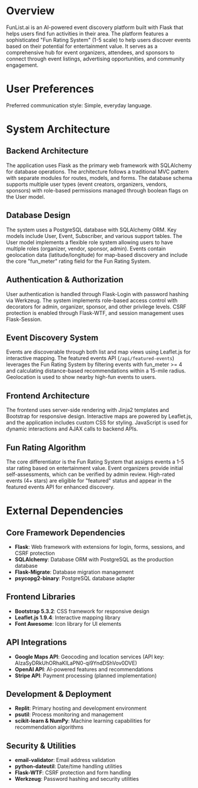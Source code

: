 # Overview

FunList.ai is an AI-powered event discovery platform built with Flask that helps users find fun activities in their area. The platform features a sophisticated "Fun Rating System" (1-5 scale) to help users discover events based on their potential for entertainment value. It serves as a comprehensive hub for event organizers, attendees, and sponsors to connect through event listings, advertising opportunities, and community engagement.

# User Preferences

Preferred communication style: Simple, everyday language.

# System Architecture

## Backend Architecture
The application uses Flask as the primary web framework with SQLAlchemy for database operations. The architecture follows a traditional MVC pattern with separate modules for routes, models, and forms. The database schema supports multiple user types (event creators, organizers, vendors, sponsors) with role-based permissions managed through boolean flags on the User model.

## Database Design
The system uses a PostgreSQL database with SQLAlchemy ORM. Key models include User, Event, Subscriber, and various support tables. The User model implements a flexible role system allowing users to have multiple roles (organizer, vendor, sponsor, admin). Events contain geolocation data (latitude/longitude) for map-based discovery and include the core "fun_meter" rating field for the Fun Rating System.

## Authentication & Authorization
User authentication is handled through Flask-Login with password hashing via Werkzeug. The system implements role-based access control with decorators for admin, organizer, sponsor, and other privilege levels. CSRF protection is enabled through Flask-WTF, and session management uses Flask-Session.

## Event Discovery System
Events are discoverable through both list and map views using Leaflet.js for interactive mapping. The featured events API (`/api/featured-events`) leverages the Fun Rating System by filtering events with fun_meter >= 4 and calculating distance-based recommendations within a 15-mile radius. Geolocation is used to show nearby high-fun events to users.

## Frontend Architecture
The frontend uses server-side rendering with Jinja2 templates and Bootstrap for responsive design. Interactive maps are powered by Leaflet.js, and the application includes custom CSS for styling. JavaScript is used for dynamic interactions and AJAX calls to backend APIs.

## Fun Rating Algorithm
The core differentiator is the Fun Rating System that assigns events a 1-5 star rating based on entertainment value. Event organizers provide initial self-assessments, which can be verified by admin review. High-rated events (4+ stars) are eligible for "featured" status and appear in the featured events API for enhanced discovery.

# External Dependencies

## Core Framework Dependencies
- **Flask**: Web framework with extensions for login, forms, sessions, and CSRF protection
- **SQLAlchemy**: Database ORM with PostgreSQL as the production database
- **Flask-Migrate**: Database migration management
- **psycopg2-binary**: PostgreSQL database adapter

## Frontend Libraries
- **Bootstrap 5.3.2**: CSS framework for responsive design
- **Leaflet.js 1.9.4**: Interactive mapping library
- **Font Awesome**: Icon library for UI elements

## API Integrations
- **Google Maps API**: Geocoding and location services (API key: AIzaSyDRkUhORhaKILaPN0-qi9YndDShVov0DVE)
- **OpenAI API**: AI-powered features and recommendations
- **Stripe API**: Payment processing (planned implementation)

## Development & Deployment
- **Replit**: Primary hosting and development environment
- **psutil**: Process monitoring and management
- **scikit-learn & NumPy**: Machine learning capabilities for recommendation algorithms

## Security & Utilities
- **email-validator**: Email address validation
- **python-dateutil**: Date/time handling utilities
- **Flask-WTF**: CSRF protection and form handling
- **Werkzeug**: Password hashing and security utilities